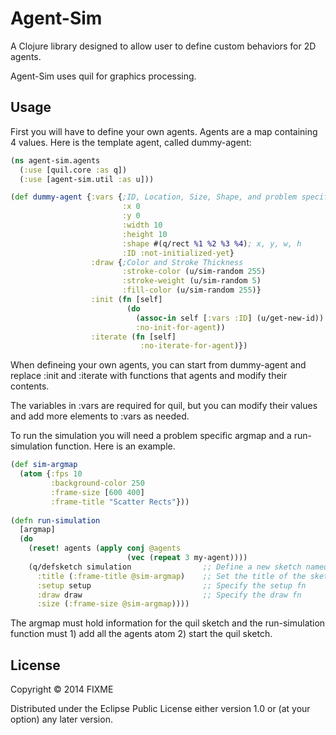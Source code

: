 # Agent-Sim

A Clojure library designed to allow user to define custom behaviors for 2D agents.

Agent-Sim uses quil for graphics processing.

## Usage

First you will have to define your own agents. Agents are a map containing 4 values.
Here is the template agent, called dummy-agent:
```clojure
(ns agent-sim.agents
  (:use [quil.core :as q])
  (:use [agent-sim.util :as u]))

(def dummy-agent {:vars {;ID, Location, Size, Shape, and problem specific vars
                         :x 0
                         :y 0
                         :width 10
                         :height 10
                         :shape #(q/rect %1 %2 %3 %4); x, y, w, h
                         :ID :not-initialized-yet}
                  :draw {;Color and Stroke Thickness
                         :stroke-color (u/sim-random 255)
                         :stroke-weight (u/sim-random 5)
                         :fill-color (u/sim-random 255)}
                  :init (fn [self]
                          (do 
                            (assoc-in self [:vars :ID] (u/get-new-id))
                            :no-init-for-agent))
                  :iterate (fn [self]
                             :no-iterate-for-agent)})
```
When defineing your own agents, you can start from dummy-agent and replace :init and :iterate with functions that agents and modify their contents.

The variables in :vars are required for quil, but you can modify their values and add more elements to :vars as needed.

To run the simulation you will need a problem specific argmap and a run-simulation function. Here is an example.
```clojure
(def sim-argmap
  (atom {:fps 10
         :background-color 250
         :frame-size [600 400]
         :frame-title "Scatter Rects"}))
         
(defn run-simulation
  [argmap]
  (do
    (reset! agents (apply conj @agents 
                          (vec (repeat 3 my-agent))))
    (q/defsketch simulation                ;; Define a new sketch named simulation
      :title (:frame-title @sim-argmap)    ;; Set the title of the sketch
      :setup setup                         ;; Specify the setup fn
      :draw draw                           ;; Specify the draw fn
      :size (:frame-size @sim-argmap))))
```
The argmap must hold information for the quil sketch and the run-simulation function must 1) add all the agents atom 2) start the quil sketch.

## License

Copyright © 2014 FIXME

Distributed under the Eclipse Public License either version 1.0 or (at
your option) any later version.
